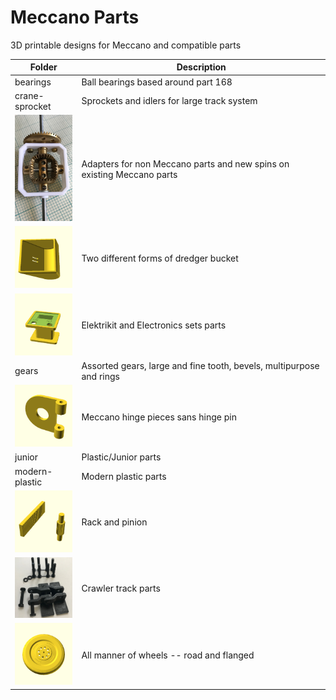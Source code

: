 # Meccano Parts

3D printable designs for Meccano and compatible parts

Folder | Description
------ | -----------
bearings | Ball bearings based around part 168
crane-sprocket | Sprockets and idlers for large track system
[<img src="custom-parts/differential/images/bevel1.jpg" width="100">](custom-parts) | Adapters for non Meccano parts and new spins on existing Meccano parts
[<img src="dredger-bucket/images/rect.png" width="100">](dredger-bucket) | Two different forms of dredger bucket
[<img src="electrical/images/520.png" width="100">](electrical) | Elektrikit and Electronics sets parts
gears | Assorted gears, large and fine tooth, bevels, multipurpose and rings
[<img src="hinges/images/outer.png" width="100">](hinges) | Meccano hinge pieces sans hinge pin
junior | Plastic/Junior parts
modern-plastic | Modern plastic parts
[<img src="rack-and-pinion/images/2.png" width="100">](rack-and-pinion) | Rack and pinion
[<img src="tracks/pinned-track-link/images/all.jpg" width="100">](tracks) | Crawler track parts
[<img src="wheel/road/images/187b.png" width="100">](wheel) | All manner of wheels -- road and flanged
